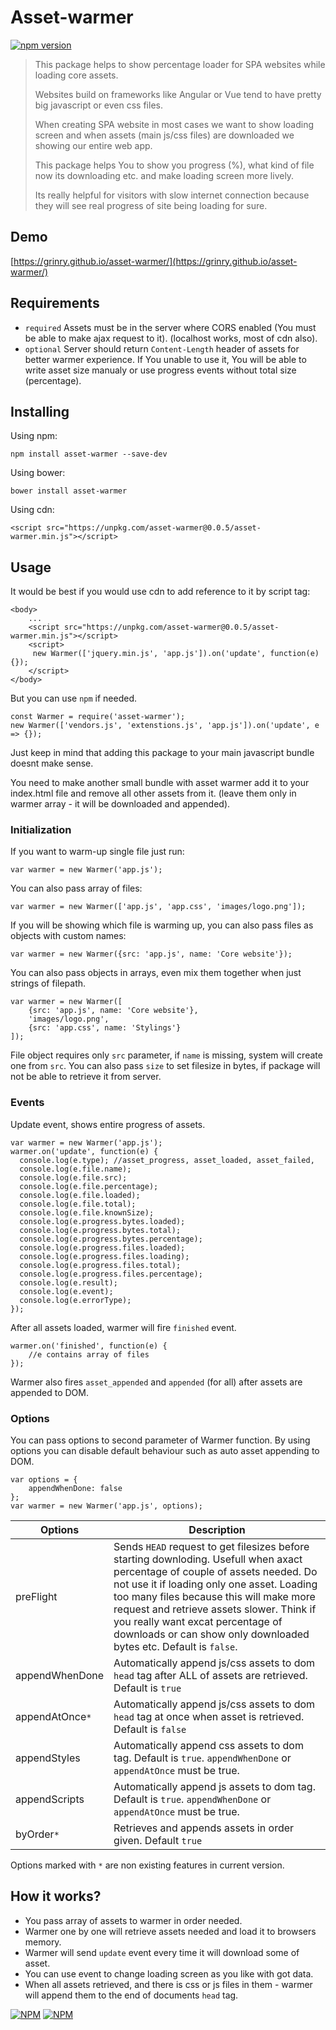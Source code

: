 # Asset-warmer

[![npm version](https://badge.fury.io/js/asset-warmer.svg)](https://npmjs.org/package/asset-warmer)

> This package helps to show percentage loader for 
SPA websites while loading core assets.
>
> Websites build on frameworks like Angular or Vue tend to have 
pretty big javascript or even css files.
>
> When creating SPA website in most cases we want to show 
loading screen and when assets (main js/css files) are downloaded
we showing our entire web app.
>
> This package helps You to show you progress (%), what kind of file
now its downloading etc. and make loading screen more lively.
>
> Its really helpful for visitors with slow internet connection 
because they will see real progress of site being loading for sure.



## Demo

[https://grinry.github.io/asset-warmer/](https://grinry.github.io/asset-warmer/)


## Requirements

* `required` Assets must be in the server where CORS enabled (You must be able to make ajax request to it). (localhost works, most of cdn also).
* `optional` Server should return `Content-Length` header of assets for better warmer experience. If You unable to use it, You will be able to write asset size manualy or use progress events without total size (percentage).

## Installing

Using npm:

`npm install asset-warmer --save-dev`

Using bower:

`bower install asset-warmer`

Using cdn:

`<script src="https://unpkg.com/asset-warmer@0.0.5/asset-warmer.min.js"></script>`

## Usage

It would be best if you would use cdn to add reference to it by script tag:

	<body>
		...
		<script src="https://unpkg.com/asset-warmer@0.0.5/asset-warmer.min.js"></script>
		<script>
		 new Warmer(['jquery.min.js', 'app.js']).on('update', function(e) {});
		</script>
	</body>
	
But you can use `npm` if needed.

	const Warmer = require('asset-warmer');
	new Warmer(['vendors.js', 'extenstions.js', 'app.js']).on('update', e => {});
	
Just keep in mind that adding this package to your main javascript bundle doesnt make sense.

You need to make another small bundle with asset warmer add it to your index.html file and remove all other assets from it. (leave them only in warmer array - it will be downloaded and appended).  	

### Initialization

If you want to warm-up single file just run:

    var warmer = new Warmer('app.js');
    
    
You can also pass array of files:

    var warmer = new Warmer(['app.js', 'app.css', 'images/logo.png']);
    
If you will be showing which file is warming up, you can also pass files as
objects with custom names:

    var warmer = new Warmer({src: 'app.js', name: 'Core website'});
    
You can also pass objects in arrays, even mix them together when just strings of filepath.

    var warmer = new Warmer([
        {src: 'app.js', name: 'Core website'},
        'images/logo.png',
        {src: 'app.css', name: 'Stylings'}
    ]);

File object requires only `src` parameter, if `name` is missing, system will
create one from `src`. You can also pass `size` to set filesize in bytes, if package will 
not be able to retrieve it from server.


### Events

Update event, shows entire progress of assets.

    var warmer = new Warmer('app.js');
    warmer.on('update', function(e) {
      console.log(e.type); //asset_progress, asset_loaded, asset_failed,  
      console.log(e.file.name);  
      console.log(e.file.src);  
      console.log(e.file.percentage);  
      console.log(e.file.loaded);  
      console.log(e.file.total);  
      console.log(e.file.knownSize);  
      console.log(e.progress.bytes.loaded);  
      console.log(e.progress.bytes.total);  
      console.log(e.progress.bytes.percentage);  
      console.log(e.progress.files.loaded);  
      console.log(e.progress.files.loading);  
      console.log(e.progress.files.total);  
      console.log(e.progress.files.percentage);  
      console.log(e.result);  
      console.log(e.event);  
      console.log(e.errorType);  
    });
    
After all assets loaded, warmer will fire `finished` event.

    warmer.on('finished', function(e) {
        //e contains array of files
    });
    
Warmer also fires `asset_appended` and `appended` (for all) after assets are 
appended to DOM.


### Options

You can pass options to second parameter of Warmer function.
 By using options you can disable default behaviour such as auto asset appending to DOM.
 
 
    var options = {
        appendWhenDone: false
    };
    var warmer = new Warmer('app.js', options);



| Options  | Description |
| ------------- | ------------- |
| preFlight |Sends `HEAD` request to get filesizes before starting downloding. Usefull when axact percentage of couple of assets needed. Do not use it if loading only one asset. Loading too many files because this will make more request and retrieve assets slower. Think if you really want excat percentage of downloads or can show only downloaded bytes etc. Default is `false`. |
| appendWhenDone  | Automatically append js/css assets to dom `head` 						tag after ALL of assets are retrieved. Default is 						`true`  |
| appendAtOnce`*`  | Automatically append js/css assets to dom `head` 						tag at once when asset is retrieved. Default is 						`false`  |
| appendStyles  | Automatically append css assets to dom tag. 					Default is `true`. `appendWhenDone` or 					`appendAtOnce` must be true.  |
| appendScripts  | Automatically append js assets to dom tag. 						Default is `true`. `appendWhenDone` or 						`appendAtOnce` must be true. |
|byOrder`*`|Retrieves and appends assets in order given. Default `true`|

Options marked with `*` are non existing features in current version.

## How it works?

* You pass array of assets to warmer in order needed.
* Warmer one by one will retrieve assets needed and load it to browsers memory. 
* Warmer will send `update` event every time it will download some of asset.
* You can use event to change loading screen as you like with got data.
* When all assets retrieved, and there is css or js files in them - warmer will append them to the end of documents `head` tag.

[![NPM](https://nodei.co/npm/asset-warmer.png?downloads=true&downloadRank=true&stars=true)](https://nodei.co/npm/asset-warmer/)
[![NPM](https://nodei.co/npm-dl/asset-warmer.png?months=3&height=2)](https://nodei.co/npm/asset-warmer/)

